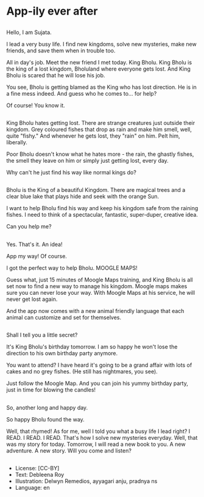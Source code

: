 # App-ily ever after

##
Hello, I am Sujata.

I lead a very busy life. I find new kingdoms, solve new mysteries, make new friends, and save them when in trouble too.

All in day's job. Meet the new friend I met today. King Bholu. King Bholu is the king of a lost kingdom, Bholuland where everyone gets lost. And King Bholu is scared that he will lose his job.

You see, Bholu is getting blamed as the King who has lost direction. He is in a fine mess indeed. And guess who he comes to... for help?

Of course! You know it.

##
King Bholu hates getting lost. There are strange creatures just outside their kingdom. Grey coloured fishes that drop as rain and make him smell, well, quite "fishy." And whenever he gets lost, they "rain" on him. Pelt him, liberally.

Poor Bholu doesn't know what he hates more - the rain, the ghastly fishes, the smell they leave on him or simply just getting lost, every day.

Why can't he just find his way like normal kings do?

##
Bholu is the King of a beautiful Kingdom. There are magical trees and a clear blue lake that plays hide and seek with the orange Sun.

I want to help Bholu find his way and keep his kingdom safe from the raining fishes. I need to think of a spectacular, fantastic, super-duper, creative idea.

Can you help me?

##
Yes. That's it. An idea!

App my way! Of course.

I got the perfect way to help Bholu. MOOGLE MAPS!

Guess what, just 15 minutes of Moogle Maps training, and King Bholu is all set now to find a new way to manage his kingdom. Moogle maps makes sure you can never lose your way. With Moogle Maps at his service, he will never get lost again.

And the app now comes with a new animal friendly language that each animal can customize and set for themselves.

##
Shall I tell you a little secret?

It's King Bholu's birthday tomorrow. I am so happy he won't lose the direction to his own birthday party anymore.

You want to attend? I have heard it's going to be a grand affair with lots of cakes and no grey fishes. (He still has nightmares, you see).

Just follow the Moogle Map. And you can join his yummy birthday party, just in time for blowing the candles!

##
So, another long and happy day.

So happy Bholu found the way.

Well, that rhymed! As for me, well I told you what a busy life I lead right? I READ. I READ. I READ. That's how I solve new mysteries everyday. Well, that was my story for today. Tomorrow, I will read a new book to you. A new adventure. A new story. Will you come and listen?

##
* License: [CC-BY]
* Text: Debleena Roy
* Illustration: Delwyn Remedios, ayyagari anju, pradnya ns
* Language: en

